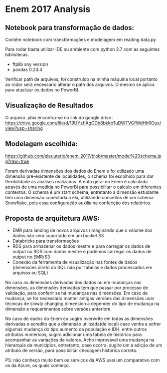 # Enem 2017 Analysis
## Notebook para transformação de dados:
Contém notebook com transformações e modelagem em reading data.py

Para rodar basta utilizar IDE ou ambiente com python 3.7 com as seguintes bibliotecas:
* ftplib any version
* pandas 0.23.4

Verificar path de arquivos, foi construído na minha máquina local portanto ao rodar será necessário alterar o path dos arquivos.
O mesmo se aplica para atualizar os dados no PowerBI.

## Visualização de Resultados

O arquivo .pbix encontra-se no link do google drive : https://drive.google.com/file/d/19UYzfIAgGDb8bkkbTuDWTVGfWdHhROux/view?usp=sharing

## Modelagem escolhida:

https://github.com/eleuuterio/enem_2017/blob/master/model%20schema.jpg?raw=true


Foram derivadas dimensões dos dados do Enem e foi utilizado uma dimensão pré-existente de localidades, o schema foi escolhido para dar flexibilidade às análises realizadas.
A nota geral do Enem é calculada através de uma medida no PowerBi para possibilitar o calculo em diferentes contextos.
O schema é um start schema, entretanto a dimensão estudante tem uma dimensão conectada a ela, utilizando conceitos de um schema Snowflake, pois essa configuração auxilia na confecção dos relatórios.

## Proposta de arquitetura AWS:

* EMR para landing de novos arquivos (imaginando que o volume dos dados não será suportado em um bucket S3
* Databricks para transformações
* RDS para armazenar os dados mestre e para carregar os dados de output ou RDS com dados mestre e podemos carregar os dados de output no EMR/S3 
* Conexão da ferramenta de visualização nas fontes de dados (dimensões direto do SQL não por tabelas e dados processados em arquivos ou SQL)

No caso as dimensões derivadas dos dados ou em mudanças nas dimensões, as dimensões derivadas tem que passar por processo de validação, para conferir se há mudanças nas dimensões. Em caso de mudança, se for necessário manter antigas versões das dimensões usar técnicas de slowly changing dimension a depender do tipo de mudança na dimensão e requerimentos sobre  versões anteriore.

No caso de dados do Enem eu sugiro overwrite em todas as dimensões derivadas e acredito que a dimensão utilizada(de local) caso venha a sofrer algumas mudança do tipo aumento da população e IDH, entre outros atributos numéricos, sugiro adicionar uma tabela de histórico para acompanhar as variações de valores. Acho improvável uma mudança na hierarquia de municípios, entretanto, caso ocorra, sugiro um a adição de um atributo de versão, para possibilitar checagem histórica correta.

PS: não conheço muito bem os serviços da AWS usei um comparativo com os da Azure, os quais conheço.
